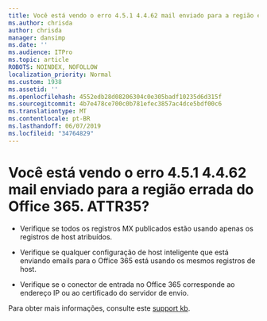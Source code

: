 ```yaml
---
title: Você está vendo o erro 4.5.1 4.4.62 mail enviado para a região errada do Office 365. ATTR35?
ms.author: chrisda
author: chrisda
manager: dansimp
ms.date: ''
ms.audience: ITPro
ms.topic: article
ROBOTS: NOINDEX, NOFOLLOW
localization_priority: Normal
ms.custom: 1938
ms.assetid: ''
ms.openlocfilehash: 4552edb28d08206304c0e305badf10235d6d315f
ms.sourcegitcommit: 4b7e478ce700c0b781efec3857ac4dce5bdf00c6
ms.translationtype: MT
ms.contentlocale: pt-BR
ms.lasthandoff: 06/07/2019
ms.locfileid: "34764829"
---
```

# <a name="are-you-seeing-error-451-4462-mail-sent-to-the-wrong-office-365-region-attr35"></a>Você está vendo o erro 4.5.1 4.4.62 mail enviado para a região errada do Office 365. ATTR35?

- Verifique se todos os registros MX publicados estão usando apenas os registros de host atribuídos.

- Verifique se qualquer configuração de host inteligente que está enviando emails para o Office 365 está usando os mesmos registros de host.

- Verifique se o conector de entrada no Office 365 corresponde ao endereço IP ou ao certificado do servidor de envio.

Para obter mais informações, consulte este [support kb](https://support.microsoft.com/help/4057301/attr35-response-code-when-mail-is-sent-to-eop-exo).
